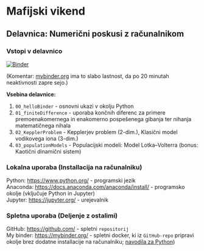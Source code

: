 # Mafijski vikend

## Delavnica: Numerični poskusi z računalnikom

### Vstopi v delavnico

[![Binder](https://mybinder.org/badge_logo.svg)](https://mybinder.org/v2/gh/luka-medic/MafijskiVikend/master)

(Komentar: [mybinder.org](mybinder.org) ima to slabo lastnost, da po 20 minutah neaktivnosti zapre sejo.)

**Vsebina delavnice:**
1. `00_helloBinder` - osnovni ukazi v okolju Python
2. `01_finiteDifference` - uporaba končnih diferenc za primere premoenakomernega in enakomerno pospešenega gibanja ter nihanja matematičnega nihala
3. `02_KepplerProblem` - Kepplerjev problem (2-dim.), Klasični model vodikovega iona (3-dim.)
4. `03_populationModels` - Populacijski modeli: Model Lotka–Volterra (bonus: Kaotični dinamični sistem)

### Lokalna uporaba (Installacija na računalniku)

Python: https://www.python.org/ - programski jezik <br>
Anaconda: https://docs.anaconda.com/anaconda/install/ - programsko okolje (vključuje Python in Jupyter) <br>
Jupyter: https://jupyter.org/ - urejevalnik

### Spletna uporaba (Deljenje z ostalimi)

GitHub: https://github.com/ - spletni `repositorij` <br>
My binder: https://mybinder.org/ - spletni docker, ki iz `GitHub-repo` pripravi okolje brez dodatne installacije na računalniku; [navodila za Python](https://github.com/alan-turing-institute/the-turing-way/blob/master/workshops/boost-research-reproducibility-binder/workshop-presentations/zero-to-binder-python.md))
